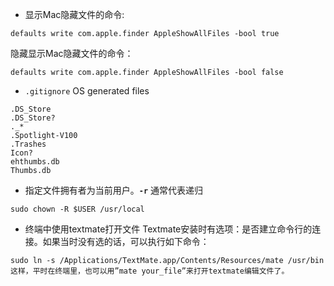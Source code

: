 - 显示Mac隐藏文件的命令:  

``` 
defaults write com.apple.finder AppleShowAllFiles -bool true 
```  

隐藏显示Mac隐藏文件的命令： 

``` 
defaults write com.apple.finder AppleShowAllFiles -bool false  
```  

-  `.gitignore` OS generated files 

```  
.DS_Store
.DS_Store?
._*
.Spotlight-V100
.Trashes
Icon?
ehthumbs.db
Thumbs.db
```  

- 指定文件拥有者为当前用户。**`-r`** 通常代表递归  

```  
sudo chown -R $USER /usr/local
```  

- 终端中使用textmate打开文件 
Textmate安装时有选项：是否建立命令行的连接。如果当时没有选的话，可以执行如下命令：  
```  
sudo ln -s /Applications/TextMate.app/Contents/Resources/mate /usr/bin 
这样，平时在终端里，也可以用”mate your_file”来打开textmate编辑文件了。
```